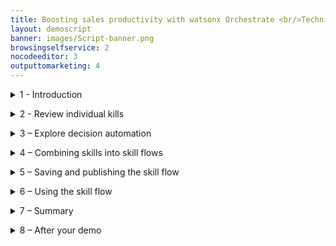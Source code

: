 ```yaml
---
title: Boosting sales productivity with watsonx Orchestrate <br/>Technical Sales Level 3 demo
layout: demoscript
banner: images/Script-banner.png
browsingselfservice: 2
nocodeeditor: 3
outputtomarketing: 4
---
```


<span id="top"></span>


<inline-notification text="<strong><strong>Attention: under construction</strong> Please do not use."></inline-notification>

<details markdown="1">

<summary>1 - Introduction</summary>

This demo shows you how to present watsonx Orchestrate’s the core capabilities and its value proposition using a business scenario set in an insurance sales office. You’ll see how individual skills are used, take a brief look at decision automation, then implement an upsell process for a hypothetical insurance brokerage by combing skills together into a sequence called a skill flow.

In this hypothetical insurance brokerage, sales agents spend their time across many tasks while constantly context switching between multiple applications to do their jobs. A large part of any successful insurance seller’s time should be spent servicing existing clients, but an important part of being a great sales agent is finding new business and building pipeline.

Prior to watsonx Orchestrate, agents in this insurance office dedicated a few hours per week to sending prospecting emails for upsell and cross-sell opportunities, as well as building pipeline. To do this, a typical insurance seller would:

1.	Search the customer relationship management (CRM) system for customers that meet certain cross-sell criteria.
2.	Determine the best cross-sell products to offer each customer.
3.	Write a customized email from a template.
4.	Send the email to the selected customer.

Unfortunately, agents in this office are facing several challenges that prevent them from performing at their best:
- Effectively searching their CRM system for sales opportunities is time consuming and requires a lot of skill… skills that not everyone on the team possesses, especially new hires who need to be trained.<br/>
- Matching customer circumstances to the most optimal and competitive products is time consuming and requires expert product knowledge. The information about products, customers, and policies is spread over multiple systems and spreadsheets.<br/>
- Multiple systems and applications are used to perform customer outreach (a CRM search, Outlook, and so on). It takes time to switch between these applications to find the required information. Data is copied and pasted between applications and inevitably errors are made.<br/>
- Multiple systems and applications are used to perform customer outreach (a CRM search, Outlook, and so on). It takes time to switch between these applications to find the required information. Data is copied and pasted between applications and inevitably errors are made.<br/>
- There isn’t time to create a personalized email for each customer. Instead, sellers use templates…but they know that the emails that are produced this way are often ignored by their customers because they are not engaging.<br/>

This demo shows how the prospecting work in this scenario can be done more effectively with watsonx Orchestrate by creating a sequence of skills that perform the multiple steps of the upsell process using a skill flow. A skill flow is a sequence of skills where the inputs and outputs of individual skills are wired together to reduce data entry.

Here is what this demonstration highlights:
- First, data is extracted from a system that leverages a pre-configured search to find customers with recent life events.
- Then, these customers are matched to the most suitable and competitive products by using an AI-infused automation that represents the digitized business knowledge of a product expert.
- Finally, instead of using an email template, a built-in skill that uses the IBM Granite generative AI model is used to create a marketing email. This model is designed for the enterprise and trained on trusted enterprise data, so it can be trusted to produce content suitable for business use cases.

Let’s get started.
 
<br/>

**[Go to top](#top)**

</details>

<span id="spanID"></span>
<details markdown="1">


<summary>2 - Review individual kills </summary>

<br/>


| :--- | :--- |
| **Narration** | IBM watsonx Orchestrate comes with a catalog of out-of-the-box skills, such as Workday, Monday, Outlook, etc. Additional skills can be added to the catalog that work with existing services using OpenAPI or run on IBM Cloud Pak for Business Automation. Let’s begin by opening the catalog.|
| **Action** &nbsp; 2.0.1 | Click the navigation hamburger menu icon (A), then select Skill catalog (B) from the left menu.|
| **Action** &nbsp; 2.0.2 | Click the navigation hamburger menu icon (A), then select Skill catalog (B) from the left menu.|
| **Narration** | Skills are grouped by application, such as Microsoft Teams or Salesforce. New skills are added to the watsonx Orchestrate catalog with each release. <br/><br/>When an out-of-the-box skill is not available, builders can create new skills from several sources, including: <br/> 1. Open APIs: Skills are generated from OpenAPI specifications.<br/> 2. Embedded Automations: Decision and workflow skills are created by using the built-in automation builder.<br/> 3. IBM Cloud Pak for Business Automation/RPA: Skills are generated for automation services and robotic process automation (RPA) bots. <br/> 4. Composite skill flows: Individual skills are combined into a sequence.<br/><br/>OpenAPI is a specification for documenting and standardizing the design and behavior of web APIs. An OpenAPI file provides the detailed outline of how a particular API works, including its operations, endpoints, data types, request and response formats and authentication methods.<br/><br/> Oecision automations and skill flows are covered in a later section, but first you’ll see how an individual skill based on an OpenAPI performs a customer search in this fictitious insurance company used at the start of the upsell process.|


| **2.1** | **Customer search** |
| :--- | :--- |
| **Narration** |  The first task in the upsell process is to perform a predefined search against the customer system to find customers that have recent life events. This functionality is provided to users through the Get a list of customers skill.<br/><br/>Let’s open the chat window to run this skill.|
| **Action** &nbsp; 2.1.1 | Click the hamburger navigation menu icon (A) and select Chat (B) from the left menu. |
| **Action** &nbsp; 2.1.2 | CClick the Skills menu and select Personal skills if not already selected. |
| **Narration** |In watsonx Orchestrate, skills are organized into apps. Users can click on their app tiles to run the skills they contain, or they can type a phrase to run the skill, such as Write an upsell email for my customers.  |
| **Action** &nbsp; 2.1.3 | Click on the tile Get a list of customers with … tile to run the skill and fetch customers from the CRM system. |
| **Narration** | The results from this skill are shown in a table. All the listed customers have recent life events that could be used for cross-sell and upsell purposes. This skill has used a predefined search against the CRM system and provides an insurance seller with a list of potential upsell opportunities. This took just a few seconds and was done without having to use the CRM system directly or require CRM expertise. This skill is already useful as a standalone skill, but as we will soon see, combining its output with other skills can make it far more useful and powerful. |

| **2.2** | **Product upsell automation** |
| :--- | :--- |
| **Narration** | The next skill is the upsell skill. This skill uses an embedded decision automation engine to match customers to upsell and cross-sell offers. <br/><br/>This skill is run by clicking on its corresponding tile or by entering a prompt such as “upsell” into the chat window.|
| **Action** &nbsp; 2.2.1 | Enter “upsell” into the chat prompt and press Enter key (A). Alternatively click on the tile associated with the skill (B). |
| **Narration** | To use this skill, the user must enter details about a customer, such as a recent life event, their age, and any current products they have purchased. In this example, just the name is provided so that a default response is returned. |
| **Action** &nbsp; 2.2.2 | Enter a person’s name into the name field (A), then click the Apply button (B). |
| **Narration** | The results from the ‘Product Upsell’ automation are displayed. These results contain a product recommendation for the selected customer and were provided almost instantly. This is another huge time saving for the sales agent; but in addition to the product recommendation the results also contain a prompt that can be used by a foundation model such as IBM Granite, to generate a personalized marketing email. <br/><br/>Just like the customer search skill, the value of this skill is obvious because manual data entry is time consuming and can introduce errors… but watsonx Orchestrate can autofill this information once the skill is part of a skill flow.|

| **2.3** | **Email generation** |
| :--- | :--- |
| **Narration** | The last individual skill is Generate an email. This skill uses the IBM Granite foundation model to generate an email based on a prompt. <br/><br/>This skill is run by clicking on its corresponding tile or by entering a prompt such as “generate an email” into the chat window.|
| **Action** &nbsp; 2.3.1 | Enter “generate an email” into the chat prompt and press Enter key (A). Alternatively click on the tile associated with the skill (B). |
| **Action** &nbsp; 2.3.2 | Copy the prompt text produced by the L3_Upsell skill (A) and paste it into the Input instruction panel (B), then click Apply (C). |
| **Narration** | Content generation will take approximately 30 seconds. IBM watsonx Granite is used to generate the email body. This model is trained on trusted enterprise data, with additional layers of protection, so you can be certain it will not produce harmful or inappropriate content.|

<br/>

**[Go to top](#top)**

</details>

<span id="spanID"></span>
<details markdown="1">

<summary>3 – Explore decision automation </summary>

<br/>

| :--- | :--- |
| **Narration** |The ‘L3_Upsell’ automation skill represents the digitized knowledge of a product expert and matches customers to upsell and cross-sell offers. It does this using prescriptive AI, where the decision-making process used by an expert has been transformed into a decision model. Within the decision model, the product upsell logic is represented in natural language and decision tables that ensures that the logic remains clear and simple to non-technical users. Furthermore, the no-code tools in watsonx Orchestrate Automation Builder enable non-technical users to create, test and maintain the decision logic to adapt to changing circumstances. <br><br/>Let’s see how this skill’s business logic is managed with watsonx Orchestrates’ Automation Builder.|
| **Action** &nbsp; 3.1 | Click the hamburger navigation menu icon (A), then select Automations (B) from the left menu. |
| **Action** &nbsp; 3.2 | Enter the unique reference “XXddmmyy” that corresponds to your decision model in the search field (A) and press Enter, then click on the tile that corresponds to your automation (B). |
| **Narration** | This decision model shows the structure of the decision-making process. Data feeding the model is shown at the bottom of the diagram and represented by the green input nodes. In this example, the input data is the customer record and the recent change. This data passes through intermediate decision nodes that incrementally infer new information by using business rules. The output decision node is shown with a dark blue line and produces the decision result. <br/><br/>In this example, the decision model determines the best product for the selected customer and produces a GenAI prompt along with some tuning parameters so that a generative AI model can create a marketing outreach email. <br/><br/>The decision nodes contain the business rules that perform the logic to build the prompt. The ‘Initial Instruction’ node uses the customer’s name to form the instructions that are passed to the generative model such as ‘You are an insurance salesman, write a marketing email for your customer John Collins’. The Product Recommendation node determines the most appropriate product to recommend to the customer based on their age, recent life events and existing products they hold.<br/>/<br/>The output from these intermediate decision nodes is brought together in the top node called Upsell prompt. This node produces the final output from the decision model based on the intermediate results. <br/><br/>Let’s take a closer look at the product recommendation logic.|
| **Action** &nbsp; 3.3 | Click the Product recommendation node (A) then select the Logic tab (B) in the Product recommendation section that appears on the right. |
| **Narration** | The rules that are applied in this decision node are shown on the right of this screen. Note how there is a decision table called Product recommendation. This table houses the main logic, a business rule to check for duplicate recommendations for products already held, and a default rule that will apply if no other product recommendations can be made.<br/><br/>Let’s take a closer look at the product recommendation decision table.|
| **Action** &nbsp; 3.4 | Click the Product recommendation decision table. |
| **Narration** | Decision tables are useful when many rules will share the same structure and it is helpful to view them together. In this example, every row in the table represents a rule that reasons over the customers recent change, along with their age, to determine a product recommendation. In this example, the recent change and customer age are both used as condition columns and shown on the left. The column on the right is the action column and provides the product recommendation. <br/><br/>Decision tables can contain more condition columns and multiple action columns to represent complex logic, but the logic will remain clear and maintainable. Many decision tables can work together to implement very complex logic, whilst keeping the logic clear and readable to non-technical users. <br/><br/>IBM watsonx Orchestrate’s Automation builder also includes a preview capability to test the results produced by the decision model. Clicking the Play icon in the top-right corner opens the preview window.|
| **Action** &nbsp; 3.5 | Click the Play icon in the top-right corner of the screen. |
| **Narration** | Run a test scenario. |
| **Action** &nbsp; 3.6 | Click the Preview button. |
| **Narration** | The rules are run, and the results are displayed. At the top is the final output, but below this we can also see all the intermediate results as the data passed through the decision model. By clicking the show more link, we can expand the final output and see the complete information returned from the decision. This contains the product recommendation, the GenAI prompt and the min/max tokens that control the content length. |
| **Action** &nbsp; 3.7 | Click the Show more button. |
| **Narration** | Many test scenarios can be created, these are run by selecting them and pressing preview. |
| **Action** &nbsp; 3.8 | Click the drop-down arrow (A) in the Test data section and select another scenario, then click the Preview button (B). |
| **Narration** | Once the business logic is ready, it is deployed as a skill that can be invoked from the chat window directly, or it can be combined with other skills in a skill flow. |

<br/>

**[Go to top](#top)**

</details>

<span id="spanID"></span>
<details markdown="1">

<summary>4 – Combining skills into skill flows </summary>

<br/>


| :--- | :--- |
| **Narration** | Individual skills can be useful when used in isolation, but greater value can be unlocked when they are combined into skill flows.  |
| **Action** &nbsp; 4.1 | Click the hamburger navigation menu icon (A) and select Skills and apps (B) from the left menu. |
| **Narration** | IBM watsonx Orchestrate provides access to a broad range of skills that help users perform their daily tasks. It comes with a collection of out-of-the-box, ready-to-use skills that range from working with productivity tools to providing deep analytical insights. <br/><br/>IBM watsonx Orchestrate developers, called ‘Builders,’ can create customized skills like the customer search and product upsell skills described earlier. As individual skills they are useful on their own, but combining them together can save an insurance sellers time, avoid errors, and produce better results. <br/><br/>Skill flows connect multiple skills together by using a low-code flow editor. In this example, a skill flow is created to combine the customer search skill with the product upsell decision and then generate a marketing email for a selected customer. |
| **Action** &nbsp; 4.2 | Click on Add skills (A), then select Create a skill flow (B). |
| **Narration** |The skill flow requires a unique name. |
| **Action** &nbsp; 4.3 | Click the Pencil icon (A) and when the Edit Skill flow details section opens on the right, enter a name for the skill flow using the template Upsell XXddmmyy (B). Now click the Save button (C). |
| **Action** &nbsp; 4.4 | Click the + icon. <br/><br/> Note: You are using a shared demo tenant. Use the unique reference added to your skill names to find them in the catalog. It’s a good idea to keep this reference in your clipboard history so it can be pasted into the skill search panel. |
| **Narration** | On demo tenants a unique reference is used to locate the demo skills in the catalog. (This is only necessary on demo tenants, ordinarily these skills would be found by using just their name.) |
| **Action** &nbsp; 4.5 | Enter the unique reference for your skills (XXddmmyy) into the filter panel and press Enter to filter the results. |
| **Narration** | The first skill we need performs a customer search and it’s contained in the CRM tile. <br/><br/>Note: This skill collection contains one skills; Get Customers with recent life events … that performs the customer search. |
| **Action** &nbsp; 4.6 | Click the CRM tile. <br/><br/>Note: This skill collection contains one skills; Get Customers with recent life events … that performs the customer search.|
| **Action** &nbsp; 4.7 | AClick Add Skill within the Get Customers with recent life events … tile.|
| **Narration** | Add the next skill by clicking the Plus icon again, searching with the unique reference, then adding the skill. |
| **Action** &nbsp; 4.8 | Click the + icon to the left of the end node. |
| **Action** &nbsp; 4.9 | Enter the unique identifier for your skills (XXddmmyy) and press Enter to filter the results. |
| **Action** &nbsp; 4.10| Click on the L3_Upsell tile with the unique reference you used. |
| **Action** &nbsp; 4.11 | On the L3_Upsell_XXddmmyy tile, click Add skill. |
| **Narration** |Add the third skill by clicking the Plus icon again. |
| **Action** &nbsp; 4.12 | Click the + icon to the left of the end node. |
| **Action** &nbsp; 4.13 | Enter “watsonx” into the Search field and press Enter to filter the results.|
| **Action** &nbsp; 4.14| Click the watsonx.ai collection tile. |
| **Action** &nbsp; 4.15 | Click Add Skill within the Generate an email tile. |
| **Narration** |In this demo, an input form is used instead of one of the built-in email skills. This is done to avoid some additional setup, but from the user’s perspective the results are the same. The input form contains the same fields as the built-in email skill and allow us to map the various skill outputs together to build the final output. |
| **Action** &nbsp; 4.16 | Click the + icon to the left of the end node.|
| **Action** &nbsp; 4.17 | Type “forms” and press Enter to filter the results (A), click Custom forms (B). |
| **Action** &nbsp; 4.18 | Click Add skill within the Input form tile.<br/><br/>Note: Your skill flow should now resemble the following example and have four skills.|
| **Narration** | Each skill can have one or more inputs and outputs. The skill flow editor allows builders to easily map the output from one skill into another. The first skill in this skill flow (Get a list of customers with recent life events) doesn’t require any configuration. But, the L3_Upsell skill needs to be configured to map the output from the Get a list of customers skill into its appropriate inputs. |
| **Action** &nbsp; 4.19 | Configure the input form for L3_Upsell_XXddmmyy skill by performing the following steps: <br/>A. Select the L3_Upsell_XXddmmyy tile.<br/>B. Click Input to select the input form.<br/>C. Turn on the Hide this input form from the user option.|
| **Narration** | Now the data can be mapped, starting with the customer’s age. |
| **Action** &nbsp; 4.20 | Map the customer age input field of the skill by performing the following steps:<br/>A. Click the field theCustomer.age.<br/>B. Select Get a list of customers with recent life events from the available mappings.|
| **Action** &nbsp; 4.21 | Scroll down and select age. |
| **Narration** |Mapping data can be done manually, but in some cases it’s easier to let the skill flow editor generate mapping suggestions for you. |
| **Action** &nbsp; 4.22 | Click Generate mapping suggestions.|
| **Narration** | Not all mappings can be generated. Later in the skill flow there will be multiple options, and as such, manual mapping will be required.  |
| **Action** &nbsp; 4.23 | Map the remaining field. Scroll down and click theCustomer.listOfCurrentProducts (A), then select Get a list of customers with recent life events (B). |
| **Action** &nbsp; 4.24 | Select current_products from the list of available mappings.|
| **Narration** | The for the L3_Upsell skill output form requires no configuration, but typically this output would be hidden as the user doesn’t need to see or edit the results. It will be left visible in this demo so that when the skill flow runs the output will be available for review.<br/><br/>The Generate an email skill creates the email body from the prompt received from the L3_Upsell decision skill.  |
| **Action** &nbsp; 4.25 | Configure the input form for Generate an email by performing the following steps: <br/>A. Select the Generate an email tile in the skill flow.<br/>B. Select the Input tab.|
| **Action** &nbsp; 4.26 | Map the Input instruction field by performing the following steps:<br/>A. Click on the Input instruction field.<br/>B. From Available Mappings Skills/ select the L3_Upsell_XXddmmyy skill.<br/><br/>C. Select prompt.|
| **Narration** | The Generate an email output form can be hidden as the output will be available to view in the next skill. |
| **Action** &nbsp; 4.27 | Configure the Generate an email output form by performing the following steps: <br/>A. Click the Generate an email tile.<br/>B. Select the Output tab to select the output form.<br/>C. Turn on the Hide this input form from the user option.|
| **Narration** | Following email content generation, an input form will be used to display the output and allow the sales agent to check the output for accuracy. The agent can also make any modifications before the response is sent to their customer. <br/><br/>The form is built by repeatedly adding input fields. |
| **Action** &nbsp; 4.28| Configure the input form by performing the following steps: <bt/>A. Select the Input form tile from the skill flow at the top of the screen.<br/>B. Enter a title for the form in the Form title field, for example “Send email”.<br/><br/>C. Click Add input field.<br/>D. Select the Single line text radio button under the Add input field section that appears on the right side of the screen.><br/>E. Click the Next button.<br/><br/>F. Enter the value “To” into the Display text field in the Add input field section on the right side of the screen.<br/>G. Click the Apply button.<br/><br/>H. Repeat steps C through G to create a Subject field.<br/>I.   Click Add input field.<br/>J.  Select the Paragraph text radio button in the Add input field section on the right side of the screen.<br/>K. Click the Next button.<br/><br/>L.   Enter the value “Email body” into the Display text field.<br/>M. Click the Apply button.<br/><br/>Note: Your form should now resemble the example below with To, Subject and Email body fields.|
| **Narration** | To complete the form the mappings must be added. |
| **Action** &nbsp; 4.29 | Configure the mappings for the input form by performing the following steps:><br/>A. Click the To field.><br/>B. From Available Mappings, select Get a list of customers with recent life events XXddmmyy.<br/><br/>C. Select the email mapping.<br/><br/>D. Hover over the Subject field and click the corresponding Pencil icon when it appears.<br/><br/>E. Under Subject, enter a default value, “Your insurance”.<br/><br/>F. Scroll down and click on the Email body field.><br/>G. In the Available mappings section, select Generate an email.<br/><br/>H. Select generates_text.|
| **Narration** | This completes the skill flow creation. In the next section, you will save this skill flow and then publish it, so it is available for use by any seller at the insurance company.  |


**[Go to top](#top)**

</details>

<span id="spanID"></span>
<details markdown="1">

<summary>5 – Saving and publishing the skill flow </summary>

<br/>

| :--- | :--- |
| **Narration** | Before the new skill flow can be used, it must be enhanced and published. Enhancement allows you to fine-tune how the skill is presented and train the conversational interface to recognize when the skill should be used. |
| **Action** &nbsp; 5.1 | A. Scroll to the top of the page and click on the Actions button drop down.<br/>B. Select **Save** or **Save as draft**.|
| **Narration** |Multiple phrases can be entered to train the conversational interface. In a real project, several alternative phrases would be used to train the AI to ensure the skill is activated. <br/><br/>Before the skill flow can be run, it must be added from the catalog into your personal skill set. |
| **Action** &nbsp; 5.2 | Click the hamburger navigation menu icon (A) and click Skills catalog (B) from the left menu.Click the hamburger navigation menu icon (A) and click Skills catalog (B) from the left menu.|

<br/>

**[Go to top](#top)**

</details>

<span id="spanID"></span>
<details markdown="1">

<summary>6 – Using the skill flow </summary>

<br/>

| :--- | :--- |
| **Narration** | Before you run the new skill flow let’s summarize what you’ve seen so far:<br/>- Individual skills performing useful but isolated functions, such as customer search and product upsell.<br/>- A brief look into decision automation, and how business logic can be represented with a decision model. <br/>- Implemented a simple workflow using skill flows to connect skills together.<br/><br/>The skill flow is complete and published for sales agents to use.  Now let’s assume the persona of an insurance seller to see how the upsell process has been transformed with watsonx Orchestrate.|
| **Action** &nbsp; 6.1 |Open the Chat window (if not already open) by clicking the hamburger navigation menu icon (A) and select Chat (B) from the left menu. |
| **Action** &nbsp; 6.2 | Perform the following steps:<br/>A. Type the command “write an upsell email to my customers”.<br/>B. Click the Send arrow.<br/><br/>Note: You can also click the skill tile that corresponds to the skill flow you created to invoke this skill.|
| **Narration** | IBM watsonx Orchestrate runs the skill flow, retrieving a list of customers with recent life events. The retrieved customer data is neatly displayed in a table within the chat interface.<br/><br/>The agent reviews the list of customers and pursues a cross-sell opportunity with Janet Thomas, who has recently turned 64, as depicted in the Recent Change field.|
| **Action** &nbsp; 6.3 | Select the radio button associated with Janet Thomas (A) from the table. |
| **Narration** | Next, the agent needs to determine which products to recommend for Janet based on her circumstances and recent life event.<br/><br/>The customer details from the CRM system are automatically submitted into watsonx Orchestrate’s built-in decision engine and the upsell recommendations are displayed. Behind the scenes, the decision engine applies business logic that considers many different attributes specific to this customer (Janet Thomas), such as age, life event, and current coverage to determine the best product that the insurance agent should suggest to this customer.|
| **Action** &nbsp; 6.4 | Click the Apply button. |
| **Action** &nbsp; 6.5 | Two skills have run in quick succession, scroll back so that the upsell decision output is displayed. |
| **Narration** | In this case, the decision engine recommended the Silver Travel Insurance Plan, and based on this, it has also created a prompt for a generative AI model to create the marketing upsell email. |
| **Action** &nbsp; 6.6 | Review the prompt then scroll to the bottom of the chat window to review the input for the generative AI model.|
| **Action** &nbsp; 6.7 |Perform the following steps:<br/><br/>A. Review the prompt created for the customer (Janet Thomas).<br/>B. Click the Apply button.|
| **Narration** | The response created for the customer (Janet Thomas) is returned and displayed. The customer email address, subject and email body are pre-filled, allowing the user to review the generated content for accuracy and add any further information to ensure the proposal is relevant to the customer. |
| **Action** &nbsp; 6.8 | Review the generated email. |


<br/>

**[Go to top](#top)**

</details>

<span id="spanID"></span>
<details markdown="1">

<summary>7 – Summary </summary>

<br/>

Using an upsell/cross-sell example, this lab showed how watsonx Orchestrate provides a conversational interface for insurance sales agents to perform daily repetitive tasks and reduce the time it takes to complete common business tasks, such as searching through CRM reports for sales opportunities.

A pre-configured CRM search saved time and helped agents find upsell opportunities. Product expertise was used to create a watsonx Orchestrate automation that provides optimal product recommendations based on client circumstances. It then combined these recommendations with client details into a prompt that was submitted into an IBM generative AI model. The result was a client proposal derived from accurate client data, expert product knowledge and a trusted foundation model trained on enterprise data, ready for the agent for review.

By providing a catalog of skills, watsonx Orchestrate eliminated the need for this insurance agent to manually move data and context switch between different back-end applications. IBM watsonx Orchestrate streamlined this agent’s work by sequencing a series of skills within a skill flow, boosting their productivity, reducing errors, and enabling them to focus on higher value work.



<br/>

**[Go to top](#top)**

</details>

<span id="spanID"></span>
<details markdown="1">

<summary>8 – After your demo </summary>

<br/>

The watsonx Orchestrate environment used for the demo is shared by many users. After completing your demo, it is important to take a few minutes to remove any skills or automations you created during the demo. 
1. Click the hamburger navigation menu icon (A), then click on Skills and apps (B) from the left menu.
2. Select Skills (A), enter your unique reference, then press Enter (B). After completing this demo there should be three skills. Click the ellipsis (three vertical dots) in the right-hand column for each skill (C) and select Delete this skill (D). Take care to ensure you are only deleting your skills.
3. Click the hamburger navigation menu icon (A), then click on Automations (B) from the left menu.
4. Enter your skill reference in the search panel and press Enter (A). Click the ellipsis (three vertical dots) (B) and select Delete (C).

<br/>

**[Go to top](#top)**

</details>
